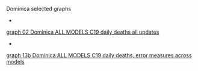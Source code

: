 Dominica selected graphs

*

[graph 02 Dominica ALL MODELS C19 daily deaths all updates](https://github.com/pourmalek/CovidLongitudinal/blob/main/output/countries/Dominica/graph%2002%20Dominica%20ALL%20MODELS%20C19%20daily%20deaths%20all%20updates.pdf)


*

[graph 13b Dominica ALL MODELS C19 daily deaths, error measures across models](https://github.com/pourmalek/CovidLongitudinal/blob/main/output/countries/Dominica/graph%2013b%20Dominica%20ALL%20MODELS%20C19%20daily%20deaths%2C%20error%20measures%20across%20models.pdf)




